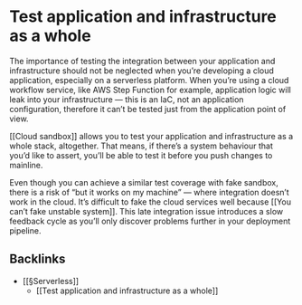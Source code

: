 # Test application and infrastructure as a whole
The importance of testing the integration between your application and infrastructure should not be neglected when you’re developing a cloud application, especially on a serverless platform. When you’re using a cloud workflow service, like AWS Step Function for example, application logic will leak into your infrastructure — this is an IaC, not an application configuration, therefore it can’t be tested just from the application point of view.

[[Cloud sandbox]] allows you to test your application and infrastructure as a whole stack, altogether. That means, if there’s a system behaviour that you’d like to assert, you’ll be able to test it before you push changes to mainline.

Even though you can achieve a similar test coverage with fake sandbox, there is a risk of “but it works on my machine” — where integration doesn’t work in the cloud. It’s difficult to fake the cloud services well because [[You can’t fake unstable system]]. This late integration issue introduces a slow feedback cycle as you’ll only discover problems further in your deployment pipeline.

## Backlinks
* [[§Serverless]]
	* [[Test application and infrastructure as a whole]]

<!-- #evergreen #infrastructure #serverless -->

<!-- {BearID:6CA52B63-B523-41DC-957D-706777A38B04-1543-00002B68F10AEFEE} -->
